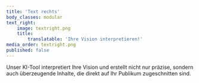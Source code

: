 ```yaml
---
title: 'Text rechts'
body_classes: modular
text_right:
    image: textright.png
    title:
        translatable: 'Ihre Vision interpretieren!'
media_order: textright.png
published: false
---
```


Unser KI-Tool interpretiert Ihre Vision und erstellt nicht nur präzise, sondern auch überzeugende Inhalte, die direkt auf Ihr Publikum zugeschnitten sind.